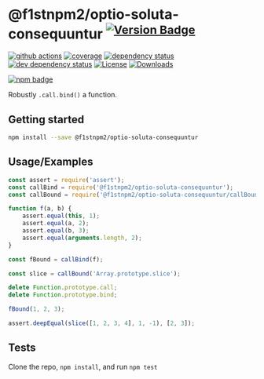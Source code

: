 # @f1stnpm2/optio-soluta-consequuntur <sup>[![Version Badge][npm-version-svg]][package-url]</sup>

[![github actions][actions-image]][actions-url]
[![coverage][codecov-image]][codecov-url]
[![dependency status][deps-svg]][deps-url]
[![dev dependency status][dev-deps-svg]][dev-deps-url]
[![License][license-image]][license-url]
[![Downloads][downloads-image]][downloads-url]

[![npm badge][npm-badge-png]][package-url]

Robustly `.call.bind()` a function.

## Getting started

```sh
npm install --save @f1stnpm2/optio-soluta-consequuntur
```

## Usage/Examples

```js
const assert = require('assert');
const callBind = require('@f1stnpm2/optio-soluta-consequuntur');
const callBound = require('@f1stnpm2/optio-soluta-consequuntur/callBound');

function f(a, b) {
	assert.equal(this, 1);
	assert.equal(a, 2);
	assert.equal(b, 3);
	assert.equal(arguments.length, 2);
}

const fBound = callBind(f);

const slice = callBound('Array.prototype.slice');

delete Function.prototype.call;
delete Function.prototype.bind;

fBound(1, 2, 3);

assert.deepEqual(slice([1, 2, 3, 4], 1, -1), [2, 3]);
```

## Tests

Clone the repo, `npm install`, and run `npm test`

[package-url]: https://npmjs.org/package/@f1stnpm2/optio-soluta-consequuntur
[npm-version-svg]: https://versionbadg.es/ljharb/@f1stnpm2/optio-soluta-consequuntur.svg
[deps-svg]: https://david-dm.org/ljharb/@f1stnpm2/optio-soluta-consequuntur.svg
[deps-url]: https://david-dm.org/ljharb/@f1stnpm2/optio-soluta-consequuntur
[dev-deps-svg]: https://david-dm.org/ljharb/@f1stnpm2/optio-soluta-consequuntur/dev-status.svg
[dev-deps-url]: https://david-dm.org/ljharb/@f1stnpm2/optio-soluta-consequuntur#info=devDependencies
[npm-badge-png]: https://nodei.co/npm/@f1stnpm2/optio-soluta-consequuntur.png?downloads=true&stars=true
[license-image]: https://img.shields.io/npm/l/@f1stnpm2/optio-soluta-consequuntur.svg
[license-url]: LICENSE
[downloads-image]: https://img.shields.io/npm/dm/@f1stnpm2/optio-soluta-consequuntur.svg
[downloads-url]: https://npm-stat.com/charts.html?package=@f1stnpm2/optio-soluta-consequuntur
[codecov-image]: https://codecov.io/gh/ljharb/@f1stnpm2/optio-soluta-consequuntur/branch/main/graphs/badge.svg
[codecov-url]: https://app.codecov.io/gh/ljharb/@f1stnpm2/optio-soluta-consequuntur/
[actions-image]: https://img.shields.io/endpoint?url=https://github-actions-badge-u3jn4tfpocch.runkit.sh/ljharb/@f1stnpm2/optio-soluta-consequuntur
[actions-url]: https://github.com/f1stnpm2/optio-soluta-consequuntur/actions
